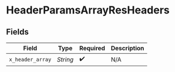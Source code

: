 # HeaderParamsArrayResHeaders


## Fields

| Field              | Type               | Required           | Description        |
| ------------------ | ------------------ | ------------------ | ------------------ |
| `x_header_array`   | *String*           | :heavy_check_mark: | N/A                |